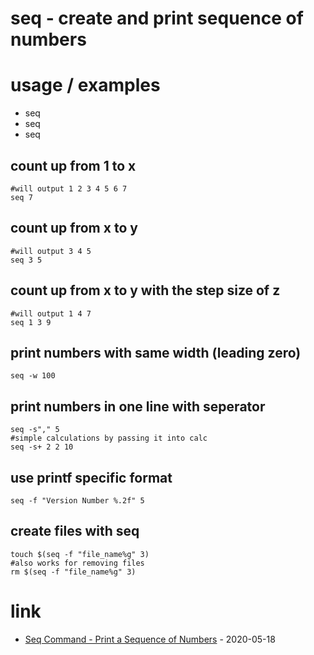# seq - create and print sequence of numbers

# usage / examples

* seq <start>
* seq <start> <end>
* seq <start> <step size> <end>

## count up from 1 to x

```
#will output 1 2 3 4 5 6 7
seq 7
```

## count up from x to y

```
#will output 3 4 5
seq 3 5
```

## count up from x to y with the step size of z

```
#will output 1 4 7
seq 1 3 9
```

## print numbers with same width (leading zero)

```
seq -w 100
```

## print numbers in one line with seperator

```
seq -s"," 5
#simple calculations by passing it into calc
seq -s+ 2 2 10
```

## use printf specific format

```
seq -f "Version Number %.2f" 5
```

## create files with seq

```
touch $(seq -f "file_name%g" 3)
#also works for removing files
rm $(seq -f "file_name%g" 3)
```

# link

* [Seq Command - Print a Sequence of Numbers](https://www.putorius.net/seq-command-linux.html) - 2020-05-18
